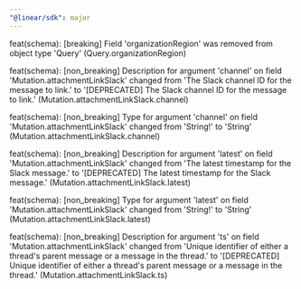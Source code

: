 ```yaml
---
"@linear/sdk": major
---
```



feat(schema): [breaking] Field 'organizationRegion' was removed from object type 'Query' (Query.organizationRegion)

feat(schema): [non_breaking] Description for argument 'channel' on field 'Mutation.attachmentLinkSlack' changed from 'The Slack channel ID for the message to link.' to '[DEPRECATED] The Slack channel ID for the message to link.' (Mutation.attachmentLinkSlack.channel)

feat(schema): [non_breaking] Type for argument 'channel' on field 'Mutation.attachmentLinkSlack' changed from 'String!' to 'String' (Mutation.attachmentLinkSlack.channel)

feat(schema): [non_breaking] Description for argument 'latest' on field 'Mutation.attachmentLinkSlack' changed from 'The latest timestamp for the Slack message.' to '[DEPRECATED] The latest timestamp for the Slack message.' (Mutation.attachmentLinkSlack.latest)

feat(schema): [non_breaking] Type for argument 'latest' on field 'Mutation.attachmentLinkSlack' changed from 'String!' to 'String' (Mutation.attachmentLinkSlack.latest)

feat(schema): [non_breaking] Description for argument 'ts' on field 'Mutation.attachmentLinkSlack' changed from 'Unique identifier of either a thread's parent message or a message in the thread.' to '[DEPRECATED] Unique identifier of either a thread's parent message or a message in the thread.' (Mutation.attachmentLinkSlack.ts)